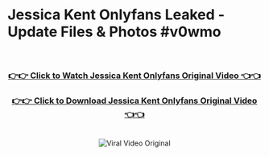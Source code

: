 # Jessica Kent Onlyfans Leaked - Update Files & Photos #v0wmo


<br>
<div align="center">
<h3><a href="https://links2leaks.com/jessicakent" rel="nofollow">👉👉 Click to Watch Jessica Kent Onlyfans Original Video 👈👈</a></h3>
<h3><a href="https://links2leaks.com/jessicakent" rel="nofollow">👉👉 Click to Download Jessica Kent Onlyfans Original Video 👈👈</a></h3>
<br>
<a href="https://links2leaks.com/jessicakent" rel="nofollow"><img src="https://i.ibb.co/Gkj2r4b/banner.png" alt="Viral Video Original" style="max-width: 100%; display: inline-block;" data-target="animated-image.originalImage"></a>
</div>